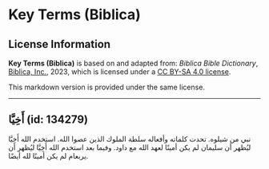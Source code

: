 # Key Terms (Biblica)

## License Information

**Key Terms (Biblica)** is based on and adapted from: _Biblica Bible Dictionary_, [Biblica, Inc.](https://www.biblica.com/), 2023, which is licensed under a [CC BY-SA 4.0 license](https://creativecommons.org/licenses/by-sa/4.0/legalcode.en).

This markdown version is provided under the same license.



--------------------------------

## أَخِيَّا (id: 134279)

نبي من شيلوه. تحدت كلماته وأفعاله سلطة الملوك الذين عصوا الله. استخدم الله أَخِيَّا ليُظهر أن سليمان لم يكن أمينًا لعهد الله مع داود. وفيما بعد استخدم الله أَخِيَّا ليُظهر أن يربعام لم يكن أمينًا لله أيضًا.


